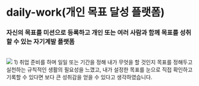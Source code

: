 # daily-work(개인 목표 달성 플랫폼)
### 자신의 목표를 미션으로 등록하고 개인 또는 여러 사람과 함께 목표를 성취할 수 있는 자기계발 플랫폼
<br>
<img src="https://img.shields.io/badge/개발목적-3DDC84?style=flat-square"/>
1) 취업 준비를 하며 일일 또는 기간을 정해 내가 무엇을 할 것인지 목표를 정해두고 실천하는 규칙적인 생활의 필요성을 느꼈고,
   내가 설정한 목표를 눈으로 직접 확인하고 기록할 수 있다면 보다 큰 성취감을 얻을 수 있다고 생각하였습니다.<br><br>
